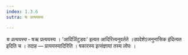 ```yaml
---
index: 1.3.6
sutra: षः प्रत्ययस्य

---
```

_षः प्रत्ययस्य_ - षऋ प्रत्ययस्य । 'आदिर्ञिटुडवः' इत्यत आदिरित्यनुवर्तते ।उपदेशेऽजनुनासिक इ॑दित्यत इदिति च । तदाह — प्रत्ययस्यादिरिति । षकारस्य इत्संज्ञायां तस्य लोपः । 